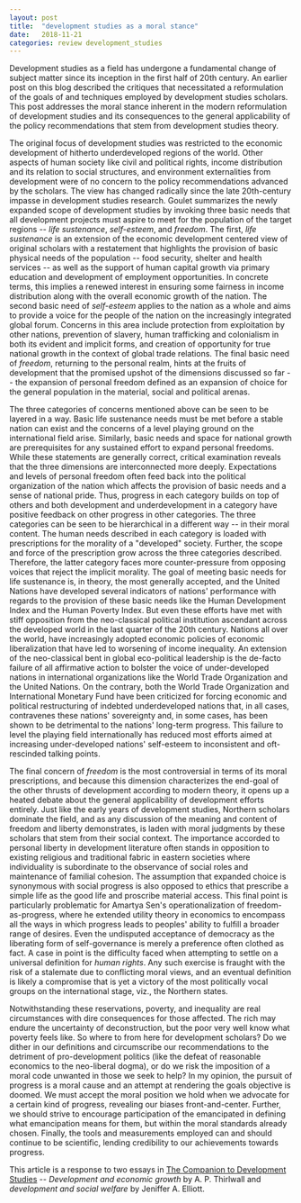 ```yaml
---
layout: post
title:  "development studies as a moral stance"
date:   2018-11-21
categories: review development_studies
---
```


Development studies as a field has undergone a fundamental change of subject matter since its inception in the first half of 20th century. An earlier
post on this blog described the critiques that necessitated a reformulation of the goals of and techniques employed by development studies scholars.
This post addresses the moral stance inherent in the modern reformulation of development studies and its consequences to the general applicability of
the policy recommendations that stem from development studies theory.

The original focus of development studies was restricted to the economic development of hitherto underdeveloped regions of the world. Other aspects of
human society like civil and political rights, income distribution and its relation to social structures, and environment externalities from
development were of no concern to the policy recommendations advanced by the scholars. The view has changed radically since the late 20th-century
impasse in development studies research. Goulet summarizes the newly expanded scope of development studies by invoking three basic needs that all
development projects must aspire to meet for the population of the target regions -- _life sustenance_, _self-esteem_, and _freedom_. The first, _life
sustenance_ is an extension of the economic development centered view of original scholars with a restatement that highlights the provision of basic
physical needs of the population -- food security, shelter and health services -- as well as the support of human capital growth via primary education
and development of employment opportunities. In concrete terms, this implies a renewed interest in ensuring some fairness in income distribution along
with the overall economic growth of the nation. The second basic need of _self-esteem_ applies to the nation as a whole and aims to provide a voice
for the people of the nation on the increasingly integrated global forum. Concerns in this area include protection from exploitation by other nations,
prevention of slavery, human trafficking and colonialism in both its evident and implicit forms, and creation of opportunity for true national growth
in the context of global trade relations. The final basic need of _freedom_, returning to the personal realm, hints at the fruits of development that
the promised upshot of the dimensions discussed so far -- the expansion of personal freedom defined as an expansion of choice for the general
population in the material, social and political arenas.

The three categories of concerns mentioned above can be seen to be layered in a way. Basic life sustenance needs must be met before a stable nation
can exist and the concerns of a level playing ground on the international field arise. Similarly, basic needs and space for national growth are
prerequisites for any sustained effort to expand personal freedoms. While these statements are generally correct, critical examination reveals that
the three dimensions are interconnected more deeply.  Expectations and levels of personal freedom often feed back into the political organization of
the nation which affects the provision of basic needs and a sense of national pride. Thus, progress in each category builds on top of others and both
development and underdevelopment in a category have positive feedback on other progress in other categories.
The three categories can be seen to be hierarchical in a different way -- in their moral content. The human needs described in each category is loaded
with prescriptions for the morality of a "developed" society. Further, the scope and force of the prescription grow across the three categories
described.  Therefore, the latter category faces more counter-pressure from opposing voices that reject the implicit morality. The goal of meeting
basic needs for life sustenance is, in theory, the most generally accepted, and the United Nations have developed several indicators of nations'
performance with regards to the provision of these basic needs like the Human Development Index and the Human Poverty Index. But even these efforts
have met with stiff opposition from the neo-classical political institution ascendant across the developed world in the last quarter of the 20th
century. Nations all over the world, have increasingly adopted economic policies of economic liberalization that have led to worsening of income
inequality. An extension of the neo-classical bent in global eco-political leadership is the de-facto failure of all affirmative action to bolster the
voice of under-developed nations in international organizations like the World Trade Organization and the United Nations. On the contrary, both the
World Trade Organization and International Monetary Fund have been criticized for forcing economic and political restructuring of indebted
underdeveloped nations that, in all cases, contravenes these nations' sovereignty and, in some cases, has been shown to be detrimental to the nations'
long-term progress. This failure to level the playing field internationally has reduced most efforts aimed at increasing under-developed nations'
self-esteem to inconsistent and oft-rescinded talking points.

The final concern of _freedom_ is the most controversial in terms of its moral prescriptions, and because this dimension characterizes the end-goal of
the other thrusts of development according to modern theory, it opens up a heated debate about the general applicability of development efforts
entirely. Just like the early years of development studies, Northern scholars dominate the field, and as any discussion of the meaning and content of
freedom and liberty demonstrates, is laden with moral judgments by these scholars that stem from their social context. The importance accorded to
personal liberty in development literature often stands in opposition to existing religious and traditional fabric in eastern societies where
individuality is subordinate to the observance of social roles and maintenance of familial cohesion. The assumption that expanded choice is synonymous
with social progress is also opposed to ethics that prescribe a simple life as the good life and proscribe material access. This final point is
particularly problematic for Amartya Sen's operationalization of freedom-as-progress, where he extended utility theory in economics to encompass all
the ways in which progress leads to peoples' ability to fulfill a broader range of desires. Even the undisputed acceptance of democracy as the
liberating form of self-governance is merely a preference often clothed as fact. A case in point is the difficulty faced when attempting to settle on
a universal definition for _human rights_. Any such exercise is fraught with the risk of a stalemate due to conflicting moral views, and an eventual
definition is likely a compromise that is yet a victory of the most politically vocal groups on the international stage, viz., the Northern states.

Notwithstanding these reservations, poverty, and inequality are real circumstances with dire consequences for those affected. The rich may endure the
uncertainty of deconstruction, but the poor very well know what poverty feels like. So where to from here for development scholars? Do we dither in
our definitions and circumscribe our recommendations to the detriment of pro-development politics (like the defeat of reasonable economics to the
neo-liberal dogma), or do we risk the imposition of a moral code unwanted in those we seek to help? In my opinion, the pursuit of progress is a moral
cause and an attempt at rendering the goals objective is doomed. We must accept the moral position we hold when we advocate for a certain kind of
progress, revealing our biases front-and-center. Further, we should strive to encourage participation of the emancipated in defining what emancipation
means for them, but within the moral standards already chosen. Finally, the tools and measurements employed can and should continue to be scientific,
lending credibility to our achievements towards progress.

This article is a response to two essays in [The Companion to Development Studies][development-textbook] -- _Development and economic growth_ by A. P.
Thirlwall and _development and social welfare_ by Jeniffer A. Elliott.


[development-textbook]: http://www.worldcat.org/title/companion-to-development-studies/oclc/85828973?page=citation
